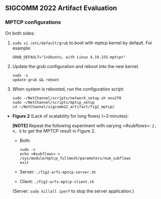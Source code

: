 ## SIGCOMM 2022 Artifact Evaluation

### MPTCP configurations

On both sides:

1. `sudo vi /etc/default/grub` to boot with mptcp kernel by default. For example:  

   ```
   GRUB_DEFAULT="1>Ubuntu, with Linux 4.19.155-mptcp+"
   ```

2. Update the grub configuration and reboot into the new kernel.  

   ```
   sudo -s
   update-grub && reboot
   ```
   
3. When system is rebooted, run the configuration script:

   ```
   sudo ~/NetChannel/scripts/network_setup.sh ens2f0
   sudo ~/NetChannel/scripts/mptcp_setup
   cd ~/NetChannel/sigcomm22_artifact/fig2_mptcp/
   ```
   
- **Figure 2** (Lack of scalability for long flows) (~3 minutes):

   **[NOTE]** Repeat the following experiment with varying <#subflows>: `2, 4, 8` to get the MPTCP result in Figure 2.

   - Both:
      ```
      sudo -s
      echo <#subflows> > /sys/module/mptcp_fullmesh/parameters/num_subflows
      exit
      ```

   - Server: `./fig2-arfs-mptcp-server.sh`
   - Client: `./fig2-arfs-mptcp-client.sh`

   (Server: `sudo killall iperf` to stop the server application.)

